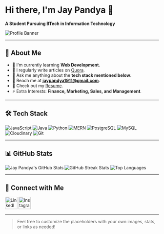 # Hi there, I'm Jay Pandya 👋

**A Student Pursuing BTech in Information Technology**

![Profile Banner](https://via.placeholder.com/800x400?text=Your+Image+Here)

---

## 🚀 About Me

- 🌱 I'm currently learning **Web Development**.
- 📝 I regularly write articles on [Quora](https://www.quora.com).
- 💬 Ask me anything about the **tech stack mentioned below**.
- 📧 Reach me at **jaypandya1911@gmail.com**.
- 📄 Check out my [Resume](#).
- ⚡ Extra Interests: **Finance, Marketing, Sales, and Management**.

---

## 🛠 Tech Stack

![JavaScript](https://img.shields.io/badge/-JavaScript-F7DF1E?logo=javascript&logoColor=black)
![Java](https://img.shields.io/badge/-Java-007396?logo=java&logoColor=white)
![Python](https://img.shields.io/badge/-Python-3776AB?logo=python&logoColor=white)
![MERN](https://img.shields.io/badge/-MERN-61DAFB?logo=react&logoColor=black)
![PostgreSQL](https://img.shields.io/badge/-PostgreSQL-4169E1?logo=postgresql&logoColor=white)
![MySQL](https://img.shields.io/badge/-MySQL-4479A1?logo=mysql&logoColor=white)
![Cloudinary](https://img.shields.io/badge/-Cloudinary-3448C5?logo=cloudinary&logoColor=white)
![Git](https://img.shields.io/badge/-Git-F05032?logo=git&logoColor=white)

---

## 📊 GitHub Stats

![Jay Pandya's GitHub Stats](https://github-readme-stats.vercel.app/api?username=1JAYPANDYA1&show_icons=true&theme=radical)
![GitHub Streak Stats](https://streak-stats.demolab.com?user=1JAYPANDYA1&theme=radical)
![Top Languages](https://github-readme-stats.vercel.app/api/top-langs/?username=1JAYPANDYA1&layout=compact&theme=radical)

---
## 🤝 Connect with Me

[<img src="https://img.icons8.com/fluency/48/000000/linkedin.png" alt="LinkedIn" width="40" height="40"/>](https://www.linkedin.com/in/<your-linkedin-profile>/)
[<img src="https://img.icons8.com/fluency/48/000000/instagram-new.png" alt="Instagram" width="40" height="40"/>](https://www.instagram.com/<your-instagram-profile>/)

---
> Feel free to customize the placeholders with your own images, stats, or links as needed!
